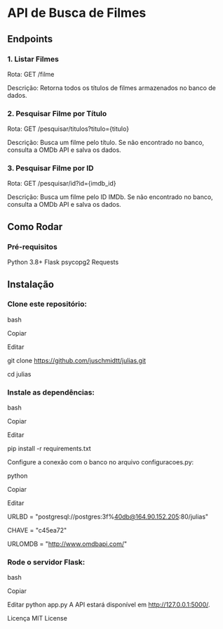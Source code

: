 # API de Busca de Filmes
## Endpoints
### 1. Listar Filmes
Rota: GET /filme

Descrição: Retorna todos os títulos de filmes armazenados no banco de dados.

### 2. Pesquisar Filme por Título
Rota: GET /pesquisar/titulos?titulo={titulo}

Descrição: Busca um filme pelo título. Se não encontrado no banco, consulta a OMDb API e salva os dados.

### 3. Pesquisar Filme por ID
Rota: GET /pesquisar/id?id={imdb_id}

Descrição: Busca um filme pelo ID IMDb. Se não encontrado no banco, consulta a OMDb API e salva os dados.
## Como Rodar
### Pré-requisitos
Python 3.8+
Flask
psycopg2
Requests

## Instalação
### Clone este repositório:

bash


Copiar

Editar

git clone https://github.com/juschmidtt/julias.git

cd julias

### Instale as dependências:

bash

Copiar

Editar

pip install -r requirements.txt

Configure a conexão com o banco no arquivo configuracoes.py:

python

Copiar

Editar

URLBD = "postgresql://postgres:3f%40db@164.90.152.205:80/julias"

CHAVE = "c45ea72"

URLOMDB = "http://www.omdbapi.com/"

### Rode o servidor Flask:

bash

Copiar

Editar
python app.py
A API estará disponível em http://127.0.0.1:5000/.

Licença
MIT License
